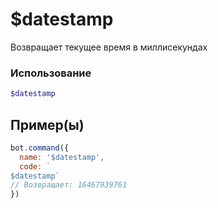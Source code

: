 # $datestamp
Возвращает текущее время в миллисекундах
### Использование
```php
$datestamp
```

## Пример(ы)

```javascript
bot.command({
  name: '$datestamp',
  code: `
$datestamp`
// Возвращает: 16467939761
})
```
